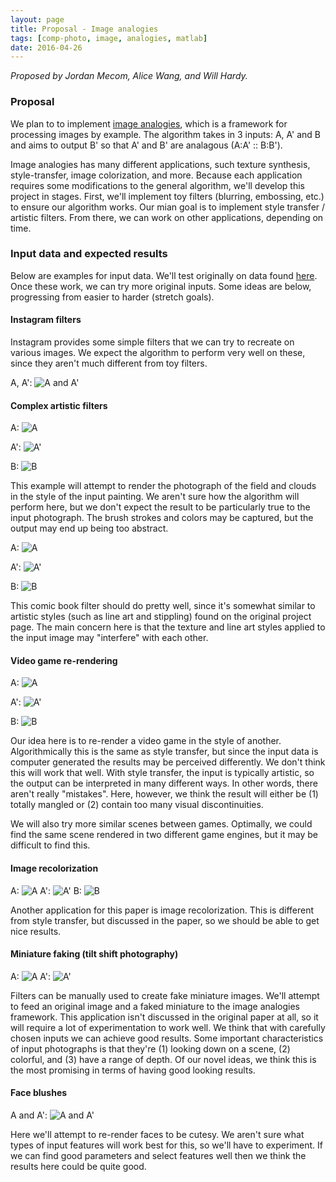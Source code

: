 ```yaml
---
layout: page
title: Proposal - Image analogies
tags: [comp-photo, image, analogies, matlab]
date: 2016-04-26
---
```


*Proposed by Jordan Mecom, Alice Wang, and Will Hardy.*

### Proposal
We plan to to implement [image analogies](http://mrl.nyu.edu/publications/image-analogies/), which is a framework for processing images by example. The algorithm takes in 3 inputs: A, A' and B and aims to output B' so that A' and B' are analagous (A:A' :: B:B').

Image analogies has many different applications, such texture synthesis, style-transfer, image colorization, and more. Because each application requires some modifications to the general algorithm, we'll develop this project in stages. First, we'll implement toy filters (blurring, embossing, etc.) to ensure our algorithm works. Our mian goal is to implement style transfer / artistic filters. From there, we can work on other applications, depending on time. 

### Input data and expected results

Below are examples for input data. We'll test originally on data found [here](http://mrl.nyu.edu/projects/image-analogies/tf.html). Once these work, we can try more original inputs. Some ideas are below, progressing from easier to harder (stretch goals). 

#### Instagram filters

Instagram provides some simple filters that we can try to recreate on various images. We expect the algorithm to perform very well on these, since they aren't much different from toy filters.

A, A': ![A and A'](http://i.imgur.com/3NJF8sf.jpg)

#### Complex artistic filters

A: ![A](http://i.imgur.com/8EuKPjU.jpg)

A': ![A'](http://i.imgur.com/MeUQMcx.jpg)

B: ![B](http://i.imgur.com/HU2ZHoD.jpg)

This example will attempt to render the photograph of the field and clouds in the style of the input painting. We aren't sure how the algorithm will perform here, but we don't expect the result to be particularly true to the input photograph. The brush strokes and colors may be captured, but the output may end up being too abstract.

A: ![A](http://i.imgur.com/cjJixr3.png)

A': ![A'](http://i.imgur.com/a9Yz1tJ.png)

B: ![B](http://i.imgur.com/186CK94.jpg)

This comic book filter should do pretty well, since it's somewhat similar to artistic styles (such as line art and stippling) found on the original project page. The main concern here is that the texture and line art styles applied to the input image may "interfere" with each other. 

#### Video game re-rendering

A: ![A](http://i.imgur.com/Du6HmQd.jpg)

A': ![A'](http://i.imgur.com/v53QM07.jpg)

B: ![B](http://i.imgur.com/y7luWu1.png)

Our idea here is to re-render a video game in the style of another. Algorithmically this is the same as style transfer, but since the input data is computer generated the results may be perceived differently. We don't think this will work that well. With style transfer, the input is typically artistic, so the output can be interpreted in many different ways. In other words, there aren't really "mistakes". Here, however, we think the result will either be (1) totally mangled or (2) contain too many visual discontinuities.

We will also try more similar scenes between games. Optimally, we could find the same scene rendered in two different game engines, but it may be difficult to find this.

#### Image recolorization

A: ![A](http://i.imgur.com/kTj7yYZ.jpg)
A': ![A'](http://i.imgur.com/JUbj0ke.jpg)
B: ![B](http://i.imgur.com/Gbg4ml6.jpg)

Another application for this paper is image recolorization. This is different from style transfer, but discussed in the paper, so we should be able to get nice results.


#### Miniature faking (tilt shift photography)

A: ![A](http://i.imgur.com/bt0RWjG.jpg)
A': ![A'](http://i.imgur.com/bjYCJul.jpg)

Filters can be manually used to create fake miniature images. We'll attempt to feed an original image and a faked miniature to the image analogies framework. This application isn't discussed in the original paper at all, so it will require a lot of experimentation to work well. We think that with carefully chosen inputs we can achieve good results. Some important characteristics of input photographs is that they're (1) looking down on a scene, (2) colorful, and (3) have a range of depth. Of our novel ideas, we think this is the most promising in terms of having good looking results.

#### Face blushes

A and A': 
![A and A'](http://i.imgur.com/aEkR4nQ.jpg)

Here we'll attempt to re-render faces to be cutesy. We aren't sure what types of input features will work best for this, so we'll have to experiment. If we can find good parameters and select features well then we think the results here could be quite good.
